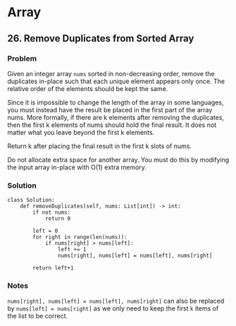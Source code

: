 # Array
## 26. Remove Duplicates from Sorted Array
### Problem
Given an integer array `nums` sorted in non-decreasing order, remove the duplicates in-place such that each unique element appears only once. The relative order of the elements should be kept the same.

Since it is impossible to change the length of the array in some languages, you must instead have the result be placed in the first part of the array nums. More formally, if there are k elements after removing the duplicates, then the first k elements of nums should hold the final result. It does not matter what you leave beyond the first k elements.

Return k after placing the final result in the first k slots of nums.

Do not allocate extra space for another array. You must do this by modifying the input array in-place with O(1) extra memory.
### Solution
```
class Solution:
    def removeDuplicates(self, nums: List[int]) -> int:
        if not nums:
            return 0
        
        left = 0
        for right in range(len(nums)):
            if nums[right] > nums[left]:
                left += 1
                nums[right], nums[left] = nums[left], nums[right]
                
        return left+1
```
### Notes
`nums[right], nums[left] = nums[left], nums[right]` can also be replaced by `nums[left] = nums[right]` as we only need to keep the first `k` items of the list to be correct.

